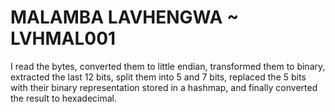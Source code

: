 # MALAMBA LAVHENGWA ~ LVHMAL001

I read the bytes, converted them to little endian, transformed them to binary, extracted the last 12 bits, split them into 5 and 7 bits, replaced the 5 bits with their binary representation stored in a hashmap, and finally converted the result to hexadecimal.
